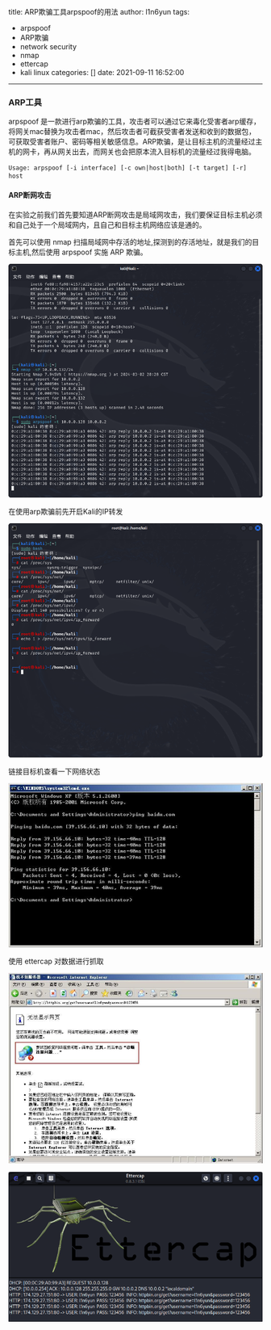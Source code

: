 title: ARP欺骗工具arpspoof的用法
author: l1n6yun
tags: 
 - arpspoof
 - ARP欺骗
 - network security
 - nmap
 - ettercap
 - kali linux
categories: []
date: 2021-09-11 16:52:00
---
### ARP工具

arpspoof 是一款进行arp欺骗的工具，攻击者可以通过它来毒化受害者arp缓存，将网关mac替换为攻击者mac，然后攻击者可截获受害者发送和收到的数据包，可获取受害者账户、密码等相关敏感信息。ARP欺骗，是让目标主机的流量经过主机的网卡，再从网关出去，而网关也会把原本流入目标机的流量经过我得电脑。

```
Usage: arpspoof [-i interface] [-c own|host|both] [-t target] [-r] host
```

#### ARP断网攻击

在实验之前我们首先要知道ARP断网攻击是局域网攻击，我们要保证目标主机必须和自己处于一个局域网内，且自己和目标主机网络应该是通的。

首先可以使用 nmap 扫描局域网中存活的地址,探测到的存活地址，就是我们的目标主机,然后使用 arpspoof 实施 ARP 欺骗。

![upload successful](/images/pasted-63.png)

在使用arp欺骗前先开启Kali的IP转发

![upload successful](/images/pasted-64.png)

链接目标机查看一下网络状态

![upload successful](/images/pasted-65.png)

使用 ettercap 对数据进行抓取

![upload successful](/images/pasted-66.png)


![upload successful](/images/pasted-67.png)